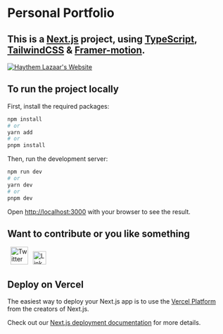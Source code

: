# Personal Portfolio
## This is a [Next.js](https://nextjs.org/) project, using [TypeScript](https://github.com/microsoft/TypeScript), [TailwindCSS](https://github.com/tailwindlabs/tailwindcss) & [Framer-motion](https://github.com/framer/motion). 

<a href="https://haythem-laz.tech" target="_blank"><img src="https://github.com/HaythemLazaar/portfolio-2023/assets/74047809/09858649-37ab-41f7-a48b-63cec24fa142" title="Haythem Lazaar's Website" alt="Haythem Lazaar's Website" /></a> 


## To run the project locally
First, install the required packages:
```bash
npm install
# or
yarn add
# or
pnpm install
```
Then, run the development server:

```bash
npm run dev
# or
yarn dev
# or
pnpm dev
```

Open [http://localhost:3000](http://localhost:3000) with your browser to see the result.
## Want to contribute or you like something

&ensp;<a href="https://twitter.com/HaythemLaz" target="_blank"><img src="https://cdn.worldvectorlogo.com/logos/twitter-6.svg" title="Twitter" alt="Twitter Account" width="40"/></a> 
&ensp;<a href="https://www.linkedin.com/in/haythem-lazaar/" target="_blank"><img src="https://cdn.worldvectorlogo.com/logos/linkedin-icon-2.svg" title="Linkedin" alt="Linkedin Account" width="30"/></a>


## Deploy on Vercel

The easiest way to deploy your Next.js app is to use the [Vercel Platform](https://vercel.com/new?utm_medium=default-template&filter=next.js&utm_source=create-next-app&utm_campaign=create-next-app-readme) from the creators of Next.js.

Check out our [Next.js deployment documentation](https://nextjs.org/docs/deployment) for more details.
